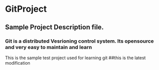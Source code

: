 # GitProject
## Sample Project Description file.
### Git is a distributed Vesrioning control system. Its opensource and very easy to maintain and learn
This is the sample test project used for learning git
##this is the latest modification

